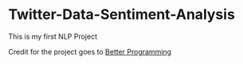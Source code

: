 # Twitter-Data-Sentiment-Analysis
This is my first NLP Project

Credit for the project goes to [Better Programming](https://betterprogramming.pub/twitter-sentiment-analysis-15d8892c0082)
